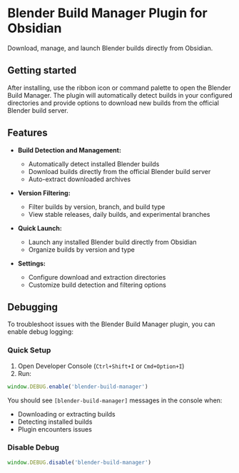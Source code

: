 # Blender Build Manager Plugin for Obsidian

Download, manage, and launch Blender builds directly from Obsidian.

## Getting started

After installing, use the ribbon icon or command palette to open the Blender Build Manager. The plugin will automatically detect builds in your configured directories and provide options to download new builds from the official Blender build server.

## Features

- **Build Detection and Management:**
  - Automatically detect installed Blender builds
  - Download builds directly from the official Blender build server
  - Auto-extract downloaded archives

- **Version Filtering:**
  - Filter builds by version, branch, and build type
  - View stable releases, daily builds, and experimental branches

- **Quick Launch:**
  - Launch any installed Blender build directly from Obsidian
  - Organize builds by version and type

- **Settings:**
  - Configure download and extraction directories
  - Customize build detection and filtering options

## Debugging

To troubleshoot issues with the Blender Build Manager plugin, you can enable debug logging:

### Quick Setup
1. Open Developer Console (`Ctrl+Shift+I` or `Cmd+Option+I`)
2. Run:

```javascript
window.DEBUG.enable('blender-build-manager')
```

You should see `[blender-build-manager]` messages in the console when:
- Downloading or extracting builds
- Detecting installed builds
- Plugin encounters issues

### Disable Debug

```javascript
window.DEBUG.disable('blender-build-manager')
```
